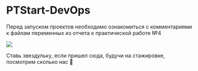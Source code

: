 # PTStart-DevOps
Перед запуском проектов необходимо ознакомиться с комментариями к файлам переменных из отчета к практической работе №4

![](https://c.tenor.com/nISJ36XP3wQAAAAd/tenor.gif)

Ставь звездульку, если пришел сюда, будучи на стажировке, посмотрим сколько нас 🤠

